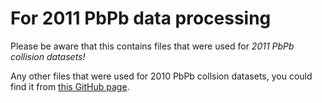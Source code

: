 For 2011 PbPb data processing
=============================

Please be aware that this contains files that were used for *2011 PbPb collision datasets!*

Any other files that were used for 2010 PbPb collsion datasets, you could find it from [this GitHub page](https://github.com/CMS-HIN-dilepton/Dimuons/tree/master/HiSkim/HiOnia2MuMu/test).


